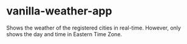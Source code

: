 # vanilla-weather-app
Shows the weather of the registered cities in real-time. However, only shows the day and time in Eastern Time Zone.
